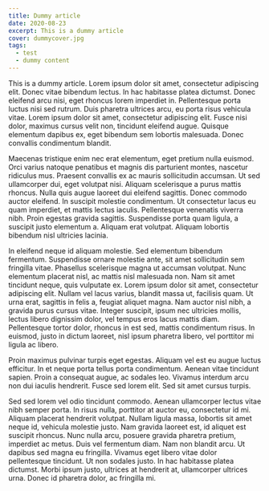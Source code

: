 ```yaml
---
title: Dummy article
date: 2020-08-23
excerpt: This is a dummy article
cover: dummycover.jpg
tags:
  - test
  - dummy content
---
```


This is a dummy article.
Lorem ipsum dolor sit amet, consectetur adipiscing elit. Donec vitae bibendum lectus. In hac habitasse platea dictumst. Donec eleifend arcu nisi, eget rhoncus lorem imperdiet in. Pellentesque porta luctus nisi sed rutrum. Duis pharetra ultrices arcu, eu porta risus vehicula vitae. Lorem ipsum dolor sit amet, consectetur adipiscing elit. Fusce nisi dolor, maximus cursus velit non, tincidunt eleifend augue. Quisque elementum dapibus ex, eget bibendum sem lobortis malesuada. Donec convallis condimentum blandit.

Maecenas tristique enim nec erat elementum, eget pretium nulla euismod. Orci varius natoque penatibus et magnis dis parturient montes, nascetur ridiculus mus. Praesent convallis ex ac mauris sollicitudin accumsan. Ut sed ullamcorper dui, eget volutpat nisi. Aliquam scelerisque a purus mattis rhoncus. Nulla quis augue laoreet dui eleifend sagittis. Donec commodo auctor eleifend. In suscipit molestie condimentum. Ut consectetur lacus eu quam imperdiet, et mattis lectus iaculis. Pellentesque venenatis viverra nibh. Proin egestas gravida sagittis. Suspendisse porta quam ligula, a suscipit justo elementum a. Aliquam erat volutpat. Aliquam lobortis bibendum nisl ultricies lacinia.

In eleifend neque id aliquam molestie. Sed elementum bibendum fermentum. Suspendisse ornare molestie ante, sit amet sollicitudin sem fringilla vitae. Phasellus scelerisque magna ut accumsan volutpat. Nunc elementum placerat nisl, ac mattis nisl malesuada non. Nam sit amet tincidunt neque, quis vulputate ex. Lorem ipsum dolor sit amet, consectetur adipiscing elit. Nullam vel lacus varius, blandit massa ut, facilisis quam. Ut urna erat, sagittis in felis a, feugiat aliquet magna. Nam auctor nisl nibh, a gravida purus cursus vitae. Integer suscipit, ipsum nec ultricies mollis, lectus libero dignissim dolor, vel tempus eros lacus mattis diam. Pellentesque tortor dolor, rhoncus in est sed, mattis condimentum risus. In euismod, justo in dictum laoreet, nisl ipsum pharetra libero, vel porttitor mi ligula ac libero.

Proin maximus pulvinar turpis eget egestas. Aliquam vel est eu augue luctus efficitur. In et neque porta tellus porta condimentum. Aenean vitae tincidunt sapien. Proin a consequat augue, ac sodales leo. Vivamus interdum arcu non dui iaculis hendrerit. Fusce sed lorem elit. Sed sit amet cursus turpis.

Sed sed lorem vel odio tincidunt commodo. Aenean ullamcorper lectus vitae nibh semper porta. In risus nulla, porttitor at auctor eu, consectetur id mi. Aliquam placerat hendrerit volutpat. Nullam ligula massa, lobortis sit amet neque id, vehicula molestie justo. Nam gravida laoreet est, id aliquet est suscipit rhoncus. Nunc nulla arcu, posuere gravida pharetra pretium, imperdiet ac metus. Duis vel fermentum diam. Nam non blandit arcu. Ut dapibus sed magna eu fringilla. Vivamus eget libero vitae dolor pellentesque tincidunt. Ut non sodales justo. In hac habitasse platea dictumst. Morbi ipsum justo, ultrices at hendrerit at, ullamcorper ultrices urna. Donec id pharetra dolor, ac fringilla mi.